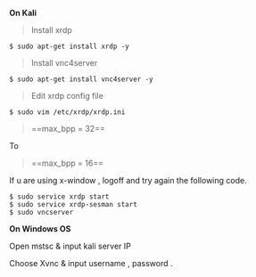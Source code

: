 **On Kali**

> Install xrdp

```
$ sudo apt-get install xrdp -y
```

> Install vnc4server

```
$ sudo apt-get install vnc4server -y
```

> Edit xrdp config file

```
$ sudo vim /etc/xrdp/xrdp.ini
```
> ==max_bpp = 32==

To
> ==max_bpp = 16==

If u are using x-window , logoff and try again the following code.

```
$ sudo service xrdp start
$ sudo service xrdp-sesman start
$ sudo vncserver
```

**On Windows OS**

Open mstsc & input kali server IP

Choose Xvnc & input username , password .